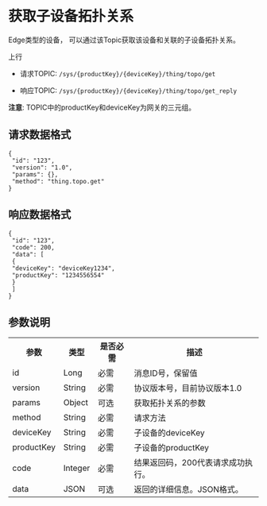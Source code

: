 # 获取子设备拓扑关系

Edge类型的设备， 可以通过该Topic获取该设备和关联的子设备拓扑关系。

上行
- 请求TOPIC: `/sys/{productKey}/{deviceKey}/thing/topo/get`

- 响应TOPIC: `/sys/{productKey}/{deviceKey}/thing/topo/get_reply`

**注意**: TOPIC中的productKey和deviceKey为网关的三元组。

## 请求数据格式

```
{
 "id": "123",
 "version": "1.0",
 "params": {},
 "method": "thing.topo.get"
}

```

## 响应数据格式

```
{
 "id": "123",
 "code": 200,
 "data": [
 {
 "deviceKey": "deviceKey1234",
 "productKey": "1234556554"
 }
 ]
}

```

## 参数说明

<table>
  <tr>
    <th>参数 </th>
    <th>类型 </th>
    <th>是否必需 </th>
    <th>描述 </th>
  </tr>
  <tr>
    <td>id</td>
    <td>Long</td>
    <td>必需 </td>
    <td>消息ID号，保留值 </td>
  </tr>
  <tr>
    <td>version</td>
    <td>String</td>
    <td>必需 </td>
    <td>协议版本号，目前协议版本1.0</td>
  </tr>
  <tr>
    <td>params</td>
    <td>Object</td>
    <td>可选 </td>
    <td>获取拓扑关系的参数 </td>
  </tr>
  <tr>
    <td>method</td>
    <td>String</td>
    <td>必需 </td>
    <td>请求方法 </td>
  </tr>
  <tr>
    <td>deviceKey</td>
    <td>String</td>
    <td>必需 </td>
    <td>子设备的deviceKey </td>
  </tr>
  <tr>
    <td>productKey</td>
    <td>String</td>
    <td>必需 </td>
    <td>子设备的productKey</td>
  </tr>
  <tr>
    <td>code</td>
    <td>Integer</td>
    <td>必需 </td>
    <td>结果返回码，200代表请求成功执行。 </td>
  </tr>
  <tr>
    <td>data </td>
    <td>JSON</td>
    <td>可选 </td>
    <td>返回的详细信息。JSON格式。 </td>
  </tr>
</table>
